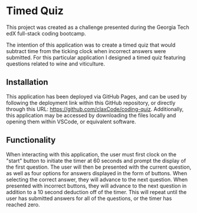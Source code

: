 # Timed Quiz

This project was created as a challenge presented during the Georgia Tech edX full-stack coding bootcamp.

The intention of this application was to create a timed quiz that would subtract time from the ticking clock when incorrect answers were submitted. For this particular application I designed a timed quiz featuring questions related to wine and viticulture.

## Installation

This application has been deployed via GitHub Pages, and can be used by following the deployment link within this GitHub repository, or directly through this URL: https://github.com/claxCode/coding-quiz. Additionally, this application may be accessed by downloading the files locally and opening them within VSCode, or equivalent software.

## Functionality

When interacting with this application, the user must first clock on the "start" button to initiate the timer at 60 seconds and prompt the display of the first question. The user will then be presented with the current question, as well as four options for answers displayed in the form of buttons. When selecting the correct answer, they will advance to the next question. When presented with incorrect buttons, they will advance to the next question in addition to a 10 second deduction off of the timer. This will repeat until the user has submitted answers for all of the questions, or the timer has reached zero.
